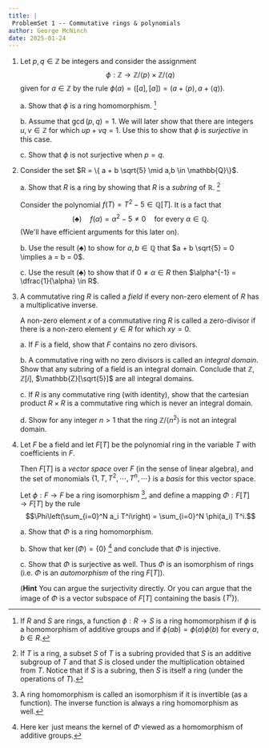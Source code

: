 ```yaml
---
title: |
 ProblemSet 1 -- Commutative rings & polynomials
author: George McNinch
date: 2025-01-24 
---
```


1. Let $p,q \in \mathbb{Z}$ be integers and consider the assignment
   $$\phi:\mathbb{Z} \to \mathbb{Z}/\langle p \rangle \times
   \mathbb{Z}/\langle q \rangle$$ given for $a \in \mathbb{Z}$ by the
   rule $\phi(a) = ([a],[a]) = (a + \langle p \rangle, a + \langle q
   \rangle).$

   a. Show that $\phi$ is a ring homomorphism. [^1]
   
   b. Assume that $\gcd(p,q) = 1$. We will later show that there are
      integers $u,v \in \mathbb{Z}$ for which $up + vq = 1.$ Use this to
      show that $\phi$ is *surjective* in this case.

   c. Show that $\phi$ is not surjective when $p=q$.

2. Consider the set $R = \{ a + b \sqrt{5} \mid a,b \in \mathbb{Q}\}$.

   a. Show that $R$ is a ring by showing that $R$ is a *subring* of
      $\mathbb{R}$.  [^2]


   Consider the polynomial $f(T) = T^2 - 5 \in \mathbb{Q}[T].$ It is a
   fact that $$(\clubsuit) \quad f(\alpha) = \alpha^2 - 5 \ne 0 \quad
   \text{for every $\alpha \in \mathbb{Q}$.}$$ (We'll have efficient
   arguments for this later on).
   
   
   b. Use the result $(\clubsuit)$ to show for $a, b \in \mathbb{Q}$ that $a +
      b \sqrt{5} = 0 \implies a = b = 0$.
   
   c. Use the result $(\clubsuit)$ to show that if $0 \ne \alpha \in R$ then
      $\alpha^{-1} = \dfrac{1}{\alpha} \in R$.
   

3. A commutative ring $R$ is called a *field* if every non-zero
   element of $R$ has a multiplicative inverse.
   
   A non-zero element $x$ of a commutative ring $R$ is called a
   zero-divisor if there is a non-zero element $y \in R$ for which $xy
   = 0$.

   a. If $F$ is a field, show that $F$ contains no zero divisors.
   
   b. A commutative ring with no zero divisors is called an *integral
      domain*. Show that any subring of a field is an integral domain.
      Conclude that $\mathbb{Z}$, $\mathbb{Z}[i]$,
      $\mathbb{Z}[\sqrt{5}]$ are all integral domains.
	  
   c. If $R$ is any commutative ring (with identity), show that the
      cartesian product $R \times R$ is a commutative ring which is
      never an integral domain.
	  
   d. Show for any integer $n > 1$ that the ring $\mathbb{Z}/\langle
      n^2 \rangle$ is not an integral domain.

4. Let $F$ be a field and let $F[T]$ be the polynomial ring in the
   variable $T$ with coefficients in $F$.
   
   Then $F[T]$ is a *vector space* over $F$ (in the sense of linear
   algebra), and the set of monomials $\{1,T,T^2,\cdots,T^n,\cdots\}$
   is a *basis* for this vector space.

   Let $\phi:F \to F$ be a ring isomorphism [^3], and define
   a mapping $\Phi:F[T] \to F[T]$ by the rule
   $$\Phi\left(\sum_{i=0}^N a_i T^i\right) = \sum_{i=0}^N \phi(a_i) T^i.$$

   a. Show that $\Phi$ is a ring homomorphism.

   b. Show that $\ker(\Phi) = \{0\}$ [^4] and conclude that $\Phi$ is
      injective.

   c. Show that $\Phi$ is surjective as well. Thus $\Phi$ is an
      isomorphism of rings (i.e. $\Phi$ is an *automorphism* of the ring
      $F[T]$).

      (**Hint** You can argue the surjectivity directly. Or you can
	  argue that the image of $\Phi$ is a vector subspace of $F[T]$
	  containing the basis $\{T^i\}$).



[^1]: If $R$ and $S$ are rings, a function $\phi:R \to S$ is a ring
      homomorphism if $\phi$ is a homomorphism of additive groups and
      if $\phi(ab) = \phi(a)\phi(b)$ for every $a,b \in R$.

[^2]: If $T$ is a ring, a subset $S$ of $T$ is a subring provided that
      $S$ is an additive subgroup of $T$ and that $S$ is closed under
      the multiplication obtained from $T$. Notice that if $S$ is a
      subring, then $S$ is itself a ring (under the operations of $T$).


[^3]: A ring homomorphism is called an isomorphism if it is invertible
      (as a function). The inverse function is always a ring
      homomorphism as well.

[^4]: Here $\ker$ just means the kernel of $\Phi$ viewed as a
    homomorphism of additive groups.
